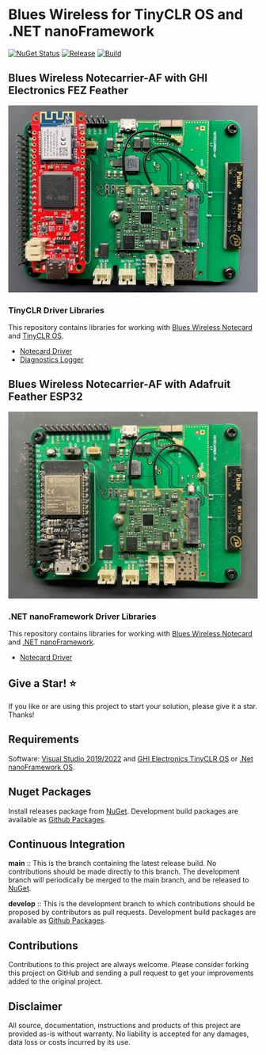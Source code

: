 # Blues Wireless for TinyCLR OS and .NET nanoFramework

[![NuGet Status](http://img.shields.io/nuget/v/Bytewizer.TinyCLR.Drivers.Blues.Notecard.svg?style=flat&logo=nuget)](https://www.nuget.org/packages?q=bytewizer.tinyclr.drivers.blues)
[![Release](https://github.com/bytewizer/blueswireless/actions/workflows/release.yml/badge.svg)](https://github.com/bytewizer/blueswireless/actions/workflows/release.yml)
[![Build](https://github.com/bytewizer/blueswireless/actions/workflows/actions.yml/badge.svg)](https://github.com/bytewizer/blueswireless/actions/workflows/actions.yml)


## Blues Wireless Notecarrier-AF with GHI Electronics FEZ Feather

![Notecard](/images/notecard.jpg)

### TinyCLR Driver Libraries

This repository contains libraries for working with [Blues Wireless Notecard](https://blues.io) and [TinyCLR OS](https://www.ghielectronics.com).
* <a href="https://github.com/bytewizer/blueswireless/tree/develop/src/Bytewizer.TinyCLR.Drivers.Blues.Notecard">Notecard Driver</a>
* <a href="https://github.com/bytewizer/blueswireless/tree/develop/src/Bytewizer.TinyCLR.Drivers.Blues.Notecard.Diagnostics">Diagnostics Logger</a> 


## Blues Wireless Notecarrier-AF with Adafruit Feather ESP32

![Notecard](/images/notecard-esp32.jpg)

### .NET nanoFramework Driver Libraries

This repository contains libraries for working with [Blues Wireless Notecard](https://blues.io) and [.NET nanoFramework](https://www.nanoFramework.net/).
* <a href="https://github.com/bytewizer/blueswireless/tree/develop/src/Bytewizer.NanoCLR.Drivers.Blues.Notecard">Notecard Driver</a>

## Give a Star! :star:

If you like or are using this project to start your solution, please give it a star. Thanks!

## Requirements

Software: <a href="https://visualstudio.microsoft.com/downloads/">Visual Studio 2019/2022</a> and <a href="https://www.ghielectronics.com/">GHI Electronics TinyCLR OS</a> or <a href="https://www.nanoFramework.net/">.Net nanoFramework OS</a>.  

## Nuget Packages

Install releases package from [NuGet](https://www.nuget.org/packages?q=bytewizer). Development build packages are available as [Github Packages](https://github.com/bytewizer?tab=packages).

## Continuous Integration

**main** :: This is the branch containing the latest release build. No contributions should be made directly to this branch. The development branch will periodically be merged to the main branch, and be released to [NuGet](https://www.nuget.org/packages?q=bytewizer.tinyclr).

**develop** :: This is the development branch to which contributions should be proposed by contributors as pull requests. Development build packages are available as [Github Packages](https://github.com/bytewizer?tab=packages).

## Contributions

Contributions to this project are always welcome. Please consider forking this project on GitHub and sending a pull request to get your improvements added to the original project.

## Disclaimer

All source, documentation, instructions and products of this project are provided as-is without warranty. No liability is accepted for any damages, data loss or costs incurred by its use.